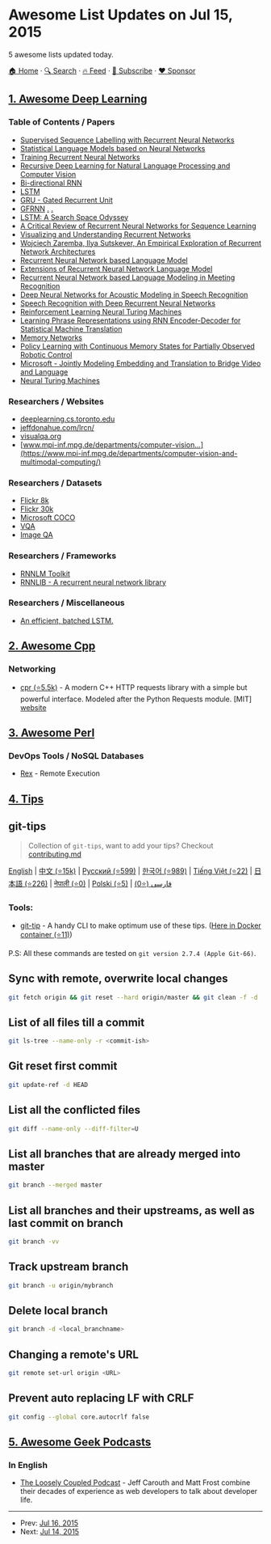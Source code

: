 # Awesome List Updates on Jul 15, 2015

5 awesome lists updated today.

[🏠 Home](/README.md) · [🔍 Search](https://www.trackawesomelist.com/search/) · [🔥 Feed](https://www.trackawesomelist.com/rss.xml) · [📮 Subscribe](https://trackawesomelist.us17.list-manage.com/subscribe?u=d2f0117aa829c83a63ec63c2f&id=36a103854c) · [❤️  Sponsor](https://github.com/sponsors/theowenyoung)



## [1. Awesome Deep Learning](/content/ChristosChristofidis/awesome-deep-learning/README.md)

### Table of Contents / Papers

*   [Supervised Sequence Labelling with Recurrent Neural Networks](http://www.cs.toronto.edu/\~graves/preprint.pdf)
*   [Statistical Language Models based on Neural Networks](http://www.fit.vutbr.cz/\~imikolov/rnnlm/thesis.pdf)
*   [Training Recurrent Neural Networks](http://www.cs.utoronto.ca/\~ilya/pubs/ilya_sutskever_phd_thesis.pdf)
*   [Recursive Deep Learning for Natural Language Processing and Computer Vision](http://nlp.stanford.edu/\~socherr/thesis.pdf)
*   [Bi-directional RNN](http://www.di.ufpe.br/\~fnj/RNA/bibliografia/BRNN.pdf)
*   [LSTM](http://web.eecs.utk.edu/\~itamar/courses/ECE-692/Bobby_paper1.pdf)
*   [GRU - Gated Recurrent Unit](http://arxiv.org/pdf/1406.1078v3.pdf)
*   [GFRNN](http://arxiv.org/pdf/1502.02367v3.pdf) [.](http://jmlr.org/proceedings/papers/v37/chung15.pdf) [.](http://jmlr.org/proceedings/papers/v37/chung15-supp.pdf)
*   [LSTM: A Search Space Odyssey](http://arxiv.org/pdf/1503.04069v1.pdf)
*   [A Critical Review of Recurrent Neural Networks for Sequence Learning](http://arxiv.org/pdf/1506.00019v1.pdf)
*   [Visualizing and Understanding Recurrent Networks](http://arxiv.org/pdf/1506.02078v1.pdf)
*   [Wojciech Zaremba, Ilya Sutskever, An Empirical Exploration of Recurrent Network Architectures](http://jmlr.org/proceedings/papers/v37/jozefowicz15.pdf)
*   [Recurrent Neural Network based Language Model](http://www.fit.vutbr.cz/research/groups/speech/publi/2010/mikolov_interspeech2010_IS100722.pdf)
*   [Extensions of Recurrent Neural Network Language Model](http://www.fit.vutbr.cz/research/groups/speech/publi/2011/mikolov_icassp2011_5528.pdf)
*   [Recurrent Neural Network based Language Modeling in Meeting Recognition](http://www.fit.vutbr.cz/\~imikolov/rnnlm/ApplicationOfRNNinMeetingRecognition_IS2011.pdf)
*   [Deep Neural Networks for Acoustic Modeling in Speech Recognition](http://cs224d.stanford.edu/papers/maas_paper.pdf)
*   [Speech Recognition with Deep Recurrent Neural Networks](http://www.cs.toronto.edu/\~fritz/absps/RNN13.pdf)
*   [Reinforcement Learning Neural Turing Machines](http://arxiv.org/pdf/1505.00521v1)
*   [Learning Phrase Representations using RNN Encoder-Decoder for Statistical Machine Translation](http://arxiv.org/pdf/1406.1078v3.pdf)
*   [Memory Networks](http://arxiv.org/pdf/1410.3916v10)
*   [Policy Learning with Continuous Memory States for Partially Observed Robotic Control](http://arxiv.org/pdf/1507.01273v1)
*   [Microsoft - Jointly Modeling Embedding and Translation to Bridge Video and Language](http://arxiv.org/pdf/1505.01861v1.pdf)
*   [Neural Turing Machines](http://arxiv.org/pdf/1410.5401v2.pdf)

### Researchers / Websites

*   [deeplearning.cs.toronto.edu](http://deeplearning.cs.toronto.edu/i2t)
*   [jeffdonahue.com/lrcn/](http://jeffdonahue.com/lrcn/)
*   [visualqa.org](http://www.visualqa.org/)
*   [www.mpi-inf.mpg.de/departments/computer-vision...](https://www.mpi-inf.mpg.de/departments/computer-vision-and-multimodal-computing/)

### Researchers / Datasets

*   [Flickr 8k](http://nlp.cs.illinois.edu/HockenmaierGroup/Framing_Image_Description/KCCA.html)
*   [Flickr 30k](http://shannon.cs.illinois.edu/DenotationGraph/)
*   [Microsoft COCO](http://mscoco.org/home/)
*   [VQA](http://www.visualqa.org/)
*   [Image QA](http://www.cs.toronto.edu/\~mren/imageqa/data/cocoqa/)

### Researchers / Frameworks

*   [RNNLM Toolkit](http://rnnlm.org/)
*   [RNNLIB - A recurrent neural network library](http://sourceforge.net/p/rnnl/wiki/Home/)

### Researchers / Miscellaneous

*   [An efficient, batched LSTM.](https://gist.github.com/karpathy/587454dc0146a6ae21fc)

## [2. Awesome Cpp](/content/fffaraz/awesome-cpp/README.md)

### Networking

*   [cpr (⭐5.5k)](https://github.com/whoshuu/cpr) - A modern C++ HTTP requests library with a simple but powerful interface. Modeled after the Python Requests module. \[MIT] [website](https://docs.libcpr.org)

## [3. Awesome Perl](/content/hachiojipm/awesome-perl/README.md)

### DevOps Tools / NoSQL Databases

*   [Rex](https://metacpan.org/pod/Rex) - Remote Execution

## [4. Tips](/content/git-tips/tips/README.md)

## git-tips

> Collection of `git-tips`, want to add your tips? Checkout [contributing.md](https://github.com/git-tips/tips/blob/master/README.md/./contributing.md)

[English](http://git.io/git-tips) | [中文 (⭐15k)](https://github.com/521xueweihan/git-tips) | [Русский (⭐599)](https://github.com/Imangazaliev/git-tips) | [한국어 (⭐989)](https://github.com/mingrammer/git-tips) | [Tiếng Việt (⭐22)](https://github.com/hprobotic/git-tips) | [日本語 (⭐226)](https://github.com/isotai/git-tips) | [नेपाली (⭐0)](https://github.com/amarduwal/git-tips) | [Polski (⭐5)](https://github.com/mbiesiad/tips) | [فارسی (⭐0)](https://github.com/javadnikbakht/git-tips)

### **Tools:**

*   [git-tip](https://www.npmjs.com/package/git-tip) - A handy CLI to make optimum use of these tips. ([Here in Docker container (⭐11)](https://github.com/djoudi5/docker-git-tip))

P.S: All these commands are tested on `git version 2.7.4 (Apple Git-66)`.

<!-- @doxie.inject start toc -->

<!-- Don’t remove or change the comment above – that can break automatic updates. -->

<!-- Don’t remove or change the comment below – that can break automatic updates. More info at <http://npm.im/doxie.inject>. -->

<!-- @doxie.inject end toc -->

<!-- @doxie.inject start -->

<!-- Don’t remove or change the comment above – that can break automatic updates. -->
## Sync with remote, overwrite local changes

```sh
git fetch origin && git reset --hard origin/master && git clean -f -d
```
## List of all files till a commit

```sh
git ls-tree --name-only -r <commit-ish>
```
## Git reset first commit

```sh
git update-ref -d HEAD
```
## List all the conflicted files

```sh
git diff --name-only --diff-filter=U
```
## List all branches that are already merged into master

```sh
git branch --merged master
```
## List all branches and their upstreams, as well as last commit on branch

```sh
git branch -vv
```
## Track upstream branch

```sh
git branch -u origin/mybranch
```
## Delete local branch

```sh
git branch -d <local_branchname>
```
## Changing a remote's URL

```sh
git remote set-url origin <URL>
```
## Prevent auto replacing LF with CRLF

```sh
git config --global core.autocrlf false
```

<!-- Don’t remove or change the comment below – that can break automatic updates. More info at <http://npm.im/doxie.inject>. -->

<!-- @doxie.inject end -->

## [5. Awesome Geek Podcasts](/content/ayr-ton/awesome-geek-podcasts/README.md)

### In English

*   [The Loosely Coupled Podcast](http://looselycoupled.info/) - Jeff Carouth and Matt Frost combine their decades of experience as web developers to talk about developer life.

---

- Prev: [Jul 16, 2015](/content/2015/07/16/README.md)
- Next: [Jul 14, 2015](/content/2015/07/14/README.md)